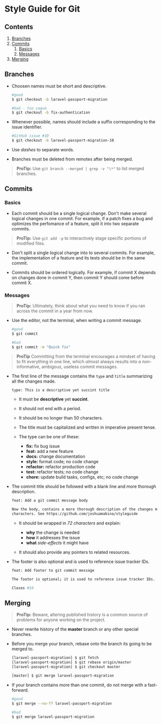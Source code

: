 # Style Guide for Git

## Contents

1. [Branches](#branches)
2. [Commits](#commits)
	1. [Basics](#commits-basics)
	2. [Messages](#commits-messages)
3. [Merging](#merging)

<div id="branches"></div>

## Branches

- Choosen names must be short and descriptive.
	```bash
	#good
	$ git checkout -b laravel-passport-migration

	#bad - too vague
	$ git checkout -b fix-authentication
	```

- Whenever possible, names should include a suffix corresponding to the issue identifier.
	```bash
	#GitHub issue #10
	$ git checkout -b laravel-passport-migration-10
	```

- Use *dashes* to separate words.

- Branches must be deleted from remotes after being merged.

> **ProTip:** Use `git branch --merged | grep -v "\*"` to list merged branches.

<div id="commits"></div>

## Commits

<div id="commits-basics"></div>

### Basics

- Each commit should be a single logical change. Don't make several logical changes in one commit. For example, if a patch fixes a bug and optimizes the perfomance of a feature, split it into two separate commits.

> **ProTip:** Use `git add -p` to interactively stage specific portions of modified files.

- Don't split a single logical change into to several commits. For example, the implementation of a feature and its tests should be in the same commit.

- Commits should be ordered logically. For example, if commit X depends on changes done in commit Y, then commit Y should come before commit X.

<div id="commits-messages"></div>

### Messages

> **ProTip:** Ultimately, think about what you need to know if you ran across the commit in a year from now.

- Use the editor, not the terminal, when writing a commit message.

	```bash
	#good
	$ git commit

	#bad
	$ git commit -m "Quick fix"
	```
> **ProTip** Committing from the terminal encourages a mindset of having to fit everything in one line,
> which *almost* always results into a non-informative, ambigous, useless commit messages.

- The first line of the message contains the `type` and `title` summarizing all the changes made.

	```bash
	type: This is a descriptive yet succint title
	```

	- It must be **descriptive** yet **succint**.

	- It should not end with a period.

	- It should be no longer than 50 characters.

	- The title must be capitalized and written in imperative present tense.

	- The type can be one of these:

		- **fix:** fix bug issue
		- **feat:** add a new feature
		- **docs:** change documentation
		- **style:** format code; no code change
		- **refactor:** refactor production code
		- **test:** refactor tests; no code change
		- **chore:** update build tasks, configs, etc; no code change

- The commit title should be followed with a blank line and more thorough description.

	```bash
	feat: Add a git commit message body

	Now the body, contains a more thorough description of the changes made wrapped in 72
	characters. See https://github.com/joshuamabina/styleguide
	```
	- It should be wrapped in *72 characters* and explain:

		- **why** the change is needed
		- **how** it addresses the issue
		- **what** *side-effects* it might have

	- It should also provide any pointers to related resources.

- The footer is also optional and is used to reference issue tracker IDs.

	```bash
	feat: Add footer to git commit message

	The footer is optional; it is used to reference issue tracker IDs.

	Closes #10
	```

<div id="merging"></div>

## Merging

> **ProTip:** Beware, altering published history is a common source of problems for anyone working on the project.

- Never rewrite history of the **master** branch or any other special branches.

- Before you merge your branch, rebase onto the branch its going to be merged to.

	```bash
	[laravel-passport-migration] $ git fetch
	[laravel-passport-migration] $ git rebase origin/master
	[laravel-passport-migration] $ git checkout master

	[master] $ git merge laravel-passport-migration
	```

- If your branch contains more than one commit, do not merge with a fast-forward.
	```bash
	#good
	$ git merge --no-ff laravel-passport-migration

	#bad
	$ git merge laravel-passport-migration
	```
